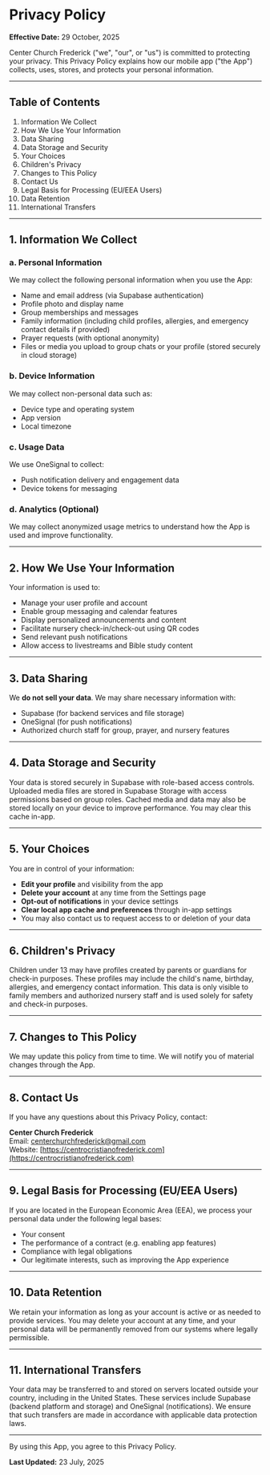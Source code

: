 # Privacy Policy

**Effective Date:** 29 October, 2025

Center Church Frederick ("we", "our", or "us") is committed to protecting your privacy. This Privacy Policy explains how our mobile app ("the App") collects, uses, stores, and protects your personal information.

---

## Table of Contents
1. Information We Collect
2. How We Use Your Information
3. Data Sharing
4. Data Storage and Security
5. Your Choices
6. Children's Privacy
7. Changes to This Policy
8. Contact Us
9. Legal Basis for Processing (EU/EEA Users)
10. Data Retention
11. International Transfers

---

## 1. Information We Collect

### a. Personal Information
We may collect the following personal information when you use the App:
- Name and email address (via Supabase authentication)
- Profile photo and display name
- Group memberships and messages
- Family information (including child profiles, allergies, and emergency contact details if provided)
- Prayer requests (with optional anonymity)
- Files or media you upload to group chats or your profile (stored securely in cloud storage)

### b. Device Information
We may collect non-personal data such as:
- Device type and operating system
- App version
- Local timezone

### c. Usage Data
We use OneSignal to collect:
- Push notification delivery and engagement data
- Device tokens for messaging

### d. Analytics (Optional)
We may collect anonymized usage metrics to understand how the App is used and improve functionality.

---

## 2. How We Use Your Information
Your information is used to:
- Manage your user profile and account
- Enable group messaging and calendar features
- Display personalized announcements and content
- Facilitate nursery check-in/check-out using QR codes
- Send relevant push notifications
- Allow access to livestreams and Bible study content

---

## 3. Data Sharing
We **do not sell your data**. We may share necessary information with:
- Supabase (for backend services and file storage)
- OneSignal (for push notifications)
- Authorized church staff for group, prayer, and nursery features

---

## 4. Data Storage and Security
Your data is stored securely in Supabase with role-based access controls. Uploaded media files are stored in Supabase Storage with access permissions based on group roles. Cached media and data may also be stored locally on your device to improve performance. You may clear this cache in-app.

---

## 5. Your Choices
You are in control of your information:
- **Edit your profile** and visibility from the app
- **Delete your account** at any time from the Settings page
- **Opt-out of notifications** in your device settings
- **Clear local app cache and preferences** through in-app settings
- You may also contact us to request access to or deletion of your data

---

## 6. Children's Privacy
Children under 13 may have profiles created by parents or guardians for check-in purposes. These profiles may include the child's name, birthday, allergies, and emergency contact information. This data is only visible to family members and authorized nursery staff and is used solely for safety and check-in purposes.

---

## 7. Changes to This Policy
We may update this policy from time to time. We will notify you of material changes through the App.

---

## 8. Contact Us
If you have any questions about this Privacy Policy, contact:

**Center Church Frederick**  
Email: centerchurchfrederick@gmail.com  
Website: [https://centrocristianofrederick.com](https://centrocristianofrederick.com)

---

## 9. Legal Basis for Processing (EU/EEA Users)
If you are located in the European Economic Area (EEA), we process your personal data under the following legal bases:
- Your consent
- The performance of a contract (e.g. enabling app features)
- Compliance with legal obligations
- Our legitimate interests, such as improving the App experience

---

## 10. Data Retention
We retain your information as long as your account is active or as needed to provide services. You may delete your account at any time, and your personal data will be permanently removed from our systems where legally permissible.

---

## 11. International Transfers
Your data may be transferred to and stored on servers located outside your country, including in the United States. These services include Supabase (backend platform and storage) and OneSignal (notifications). We ensure that such transfers are made in accordance with applicable data protection laws.

---

By using this App, you agree to this Privacy Policy.

**Last Updated:** 23 July, 2025
